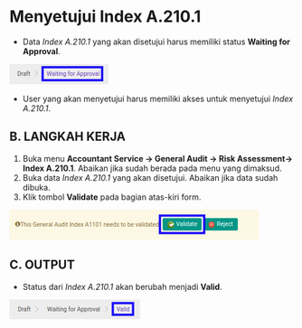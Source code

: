# Menyetujui Index A.210.1

* Data *Index A.210.1* yang akan disetujui harus memiliki status **Waiting for Approval**.

![](../../../img/index-a2101/status-waiting-for-approval.png)

* User yang akan menyetujui harus memiliki akses untuk menyetujui *Index A.210.1*.

## B. LANGKAH KERJA

1. Buka menu **Accountant Service -> General Audit -> Risk Assessment-> Index A.210.1**. Abaikan jika sudah berada pada menu yang dimaksud.
2. Buka data *Index A.210.1* yang akan disetujui. Abaikan jika data sudah dibuka.
3. Klik tombol **Validate** pada bagian atas-kiri form.

![](../../../img/index-a2101/tombol-validate.png)

## C. OUTPUT

* Status dari *Index A.210.1* akan berubah menjadi **Valid**.

![](../../../img/index-a2101/status-valid.png)
